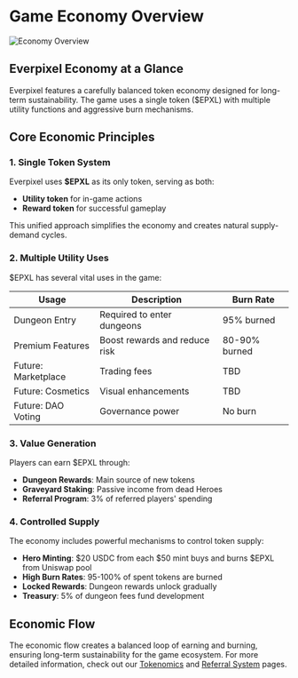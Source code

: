 # Game Economy Overview

![Economy Overview](https://placeholder.com/wp-content/uploads/2018/10/placeholder.png)

## Everpixel Economy at a Glance

Everpixel features a carefully balanced token economy designed for long-term sustainability. The game uses a single token ($EPXL) with multiple utility functions and aggressive burn mechanisms.

## Core Economic Principles

### 1. Single Token System

Everpixel uses **$EPXL** as its only token, serving as both:
- **Utility token** for in-game actions
- **Reward token** for successful gameplay

This unified approach simplifies the economy and creates natural supply-demand cycles.

### 2. Multiple Utility Uses

$EPXL has several vital uses in the game:

| Usage | Description | Burn Rate |
|-------|-------------|-----------|
| Dungeon Entry | Required to enter dungeons | 95% burned |
| Premium Features | Boost rewards and reduce risk | 80-90% burned |
| Future: Marketplace | Trading fees | TBD |
| Future: Cosmetics | Visual enhancements | TBD |
| Future: DAO Voting | Governance power | No burn |

### 3. Value Generation

Players can earn $EPXL through:
- **Dungeon Rewards**: Main source of new tokens
- **Graveyard Staking**: Passive income from dead Heroes
- **Referral Program**: 3% of referred players' spending

### 4. Controlled Supply

The economy includes powerful mechanisms to control token supply:
- **Hero Minting**: $20 USDC from each $50 mint buys and burns $EPXL from Uniswap pool
- **High Burn Rates**: 95-100% of spent tokens are burned
- **Locked Rewards**: Dungeon rewards unlock gradually
- **Treasury**: 5% of dungeon fees fund development

## Economic Flow

The economic flow creates a balanced loop of earning and burning, ensuring long-term sustainability for the game ecosystem. For more detailed information, check out our [Tokenomics](tokenomics.md) and [Referral System](referrals.md) pages.